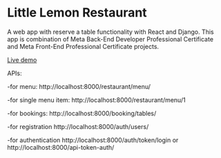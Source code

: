 # Little Lemon Restaurant 

A web app with reserve a table functionality with React and Django. This app is combination of Meta Back-End Developer Professional Certificate and Meta Front-End Professional Certificate projects.

[Live demo](https://littlelemonrestaurant-mdogan89s-projects.vercel.app)

APIs:

-for menu: http://localhost:8000/restaurant/menu/

-for single menu item: http://localhost:8000/restaurant/menu/1

-for bookings: http://localhost:8000/booking/tables/

-for registration http://localhost:8000/auth/users/

-for authentication http://localhost:8000/auth/token/login or http://localhost:8000/api-token-auth/
